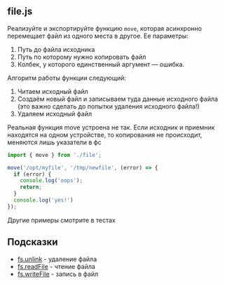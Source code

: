 ## file.js

Реализуйте и экспортируйте функцию `move`, которая асинхронно перемещает файл из одного места в другое. Ее параметры:

1. Путь до файла исходника
2. Путь по которому нужно копировать файл
3. Колбек, у которого единственный аргумент — ошибка.

Алгоритм работы функции следующий:

1. Читаем исходный файл
2. Создаём новый файл и записываем туда данные исходного файла (это важно сделать до попытки удаления исходного файла!)
3. Удаляем исходный файл

Реальная функция move устроена не так. Если исходник и приемник находятся на одном устройстве, то копирования не происходит, меняются лишь указатели в фс

```js
import { move } from './file';

move('/opt/myfile', '/tmp/newfile', (error) => {
  if (error) {
    console.log('oops');
    return;
  }
  console.log('yes!')
});
```

Другие примеры смотрите в тестах

## Подсказки
* [fs.unlink](https://nodejs.org/api/fs.html#fs_fs_unlink_path_callback) - удаление файла
* [fs.readFile](https://nodejs.org/api/fs.html#fs_fs_readfile_path_options_callback) - чтение файла
* [fs.writeFile](https://nodejs.org/api/fs.html#fs_fs_writefile_file_data_options_callback) - запись в файл
